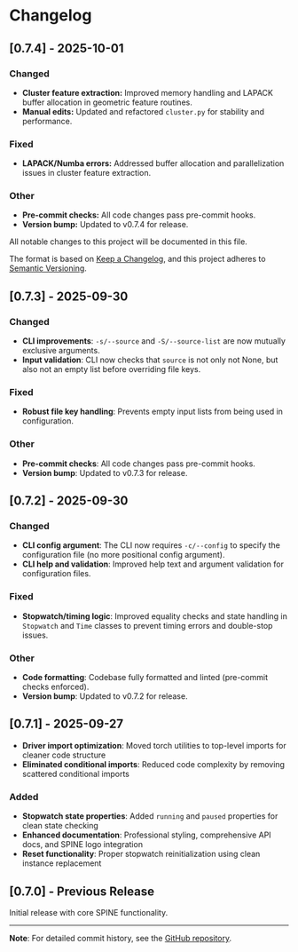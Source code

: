 # Changelog

## [0.7.4] - 2025-10-01

### Changed
- **Cluster feature extraction:** Improved memory handling and LAPACK buffer allocation in geometric feature routines.
- **Manual edits:** Updated and refactored `cluster.py` for stability and performance.

### Fixed
- **LAPACK/Numba errors:** Addressed buffer allocation and parallelization issues in cluster feature extraction.

### Other
- **Pre-commit checks:** All code changes pass pre-commit hooks.
- **Version bump:** Updated to v0.7.4 for release.

All notable changes to this project will be documented in this file.

The format is based on [Keep a Changelog](https://keepachangelog.com/en/1.0.0/),
and this project adheres to [Semantic Versioning](https://semver.org/spec/v2.0.0.html).

## [0.7.3] - 2025-09-30

### Changed
- **CLI improvements**: `-s/--source` and `-S/--source-list` are now mutually exclusive arguments.
- **Input validation**: CLI now checks that `source` is not only not None, but also not an empty list before overriding file keys.

### Fixed
- **Robust file key handling**: Prevents empty input lists from being used in configuration.

### Other
- **Pre-commit checks**: All code changes pass pre-commit hooks.
- **Version bump**: Updated to v0.7.3 for release.

## [0.7.2] - 2025-09-30

### Changed
- **CLI config argument**: The CLI now requires `-c/--config` to specify the configuration file (no more positional config argument).
- **CLI help and validation**: Improved help text and argument validation for configuration files.

### Fixed
- **Stopwatch/timing logic**: Improved equality checks and state handling in `Stopwatch` and `Time` classes to prevent timing errors and double-stop issues.

### Other
- **Code formatting**: Codebase fully formatted and linted (pre-commit checks enforced).
- **Version bump**: Updated to v0.7.2 for release.

## [0.7.1] - 2025-09-27

- **Driver import optimization**: Moved torch utilities to top-level imports for cleaner code structure
- **Eliminated conditional imports**: Reduced code complexity by removing scattered conditional imports

### Added
- **Stopwatch state properties**: Added `running` and `paused` properties for clean state checking
- **Enhanced documentation**: Professional styling, comprehensive API docs, and SPINE logo integration
- **Reset functionality**: Proper stopwatch reinitialization using clean instance replacement

## [0.7.0] - Previous Release

Initial release with core SPINE functionality.

---

**Note**: For detailed commit history, see the [GitHub repository](https://github.com/DeepLearnPhysics/spine).
